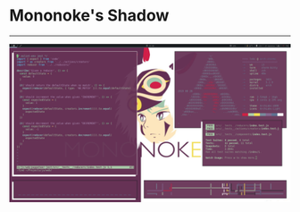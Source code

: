 # Mononoke's Shadow
---

![desktop-screenshot](https://github.com/forrestblade/arch-dots/blob/master/mononoke/wallpapers/ArchLabs-08-3840x1080.png)
